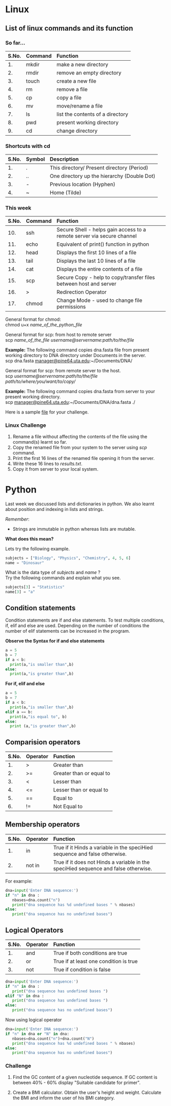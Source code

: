 # Linux

## List of linux commands and its function

### So far...

| S.No. | Command | Function  
|:------|:--------|:---------  
|1.     |  mkdir  |  make a new directory
|2.     |  rmdir  |  remove an empty directory
|3.     |  touch  |  create a new file
|4.     |  rm     |  remove a file
|5.     |  cp     |  copy a file
|6.     |  mv     |  move/rename a file
|7.     |  ls     |  list the contents of a directory
|8.     |  pwd    |  present working directory
|9.     |  cd     |  change directory

### Shortcuts with cd

|S.No.| Symbol | Description
|:----|:-------|:-------------------------------------------
|1.   | .      | This directory/ Present directory (Period)
|2.   | ..     | One directory up the hierarchy (Double Dot)
|3.   | -      | Previous location (Hyphen)
|4.   | ~      | Home (Tilde)

### This week  

| S.No. | Command | Function  
|:------|:--------|:--------- 
|10.    |ssh      | Secure Shell - helps gain access to a remote server via secure channel
|11.    |echo     | Equivalent of print() function in python
|12.    |head     | Displays the first 10 lines of a file 
|13.    |tail     | Displays the last 10 lines of a file 
|14.    |cat      | Displays the entire contents of a file 
|15.    |scp      | Secure Copy - help to copy/transfer files between host and server
|16.    |>        | Redirection Operator
|17.    |chmod    | Change Mode - used to change file permissions 

General format for chmod:  
chmod u+x *name_of_the_python_file*

General format for scp: from host to remote server  
scp *name_of_the_file* *username@servername:path/to/the/file*

**Example:**
The following command copies dna.fasta file from present working directory to DNA directory under Documents in the server.    
scp dna.fasta manager@pine64.uta.edu:~/Documents/DNA/

General format for scp: from remote server to the host.    
scp *username@servername:path/to/the/file* *path/to/where/you/want/to/copy/*  

**Example:**
The following command copies dna.fasta from server to your present working directory.    
scp manager@pine64.uta.edu:~/Documents/DNA/dna.fasta ./


Here is a sample [file](https://rameshbalan.github.io/Python-Course/Day3/dna.example.fasta "Sample File") for your challenge.

### Linux Challenge

1. Rename a file without affecting the contents of the file using the command(s) learnt so far.
2. Copy the renamed file from your system to the server using *scp* command.
3. Print the first 16 lines of the renamed file opening it from the server.
4. Write these 16 lines to *results.txt*. 
5. Copy it from server to your local system.

# Python

Last week we discussed lists and dictionaries in python. We also learnt about position and indexing in lists and strings.

*Remember*:  

* Strings are immutable in python whereas lists are mutable.

**What does this mean?**

Lets try the following example.

```python
subjects = ["Biology", "Physics", "Chemistry", 4, 5, 6]
name = "Dinosaur"
```

What is the data type of *subjects* and *name* ?  
Try the following commands and explain what you see.

```python
subjects[3] = "Statistics"
name[3] = "a"
```

## Condition statements

Condition statements are if and else statements. To test multiple conditions, if, elif and else are used. Depending on the number of conditions the number of elif statements can be increased in the program.

**Observe the Syntax for if and else statements**

```python
a = 5
b = 7
if a < b:
  print(a,"is smaller than",b)
else:
  print(a,"is greater than",b)
```

**For if, elif and else**

```python
a = 5
b = 7
if a < b:
  print(a,"is smaller than",b)
elif a == b:
  print(a,"is equal to", b)
else:
  print (a,"is greater than",b)
```

## Comparision operators

| S.No. | Operator | Function  
|:------|:---------|:--------- 
|1.    |  >       |  Greater than
|2.    |  >=      |  Greater than or equal to
|3.    |  <       |  Lesser than
|4.    |  <=      |  Lesser than or equal to
|5.    |  ==      |  Equal to
|6.    |  !=      |  Not Equal to

## Membership operators

| S.No. | Operator | Function  
|:------|:---------|:--------- 
|1.     |   in     | True if it Hinds a variable in the speciHied sequence and false otherwise.
|2.     |   not in | True if it does not Hinds a variable in the speciHied sequence and false otherwise.

For example:

```python
dna=input('Enter DNA sequence:')
if "n" in dna :
   nbases=dna.count("n")
   print("dna sequence has %d undefined bases " % nbases)
else:
   print("dna sequence has no undefined bases")
```

## Logical Operators

| S.No. | Operator | Function  
|:------|:---------|:--------- 
|1.     |   and    | True if both conditions are true
|2.     |   or     | True if at least one condition is true
|3.     |   not    | True if condition is false

```python
dna=input('Enter DNA sequence:')
if "n" in dna :
   print("dna sequence has undefined bases ")
elif "N" in dna :
   print("dna sequence has undefined bases ")
else:
   print("dna sequence has no undefined bases")
```

Now using logical operator

```python
dna=input('Enter DNA sequence:')
if "n" in dna or "N" in dna:
   nbases=dna.count("n")+dna.count("N")
   print("dna sequence has %d undefined bases " % nbases)
else:
   print("dna sequence has no undefined bases")
```


### Challenge

1. Find the GC content of a given nucleotide sequence. If GC content is between 40% - 60% display "Suitable candidate for primer".

2. Create a BMI calculator. Obtain the user's height and weight. Calculate the BMI and inform the user of his BMI category.
